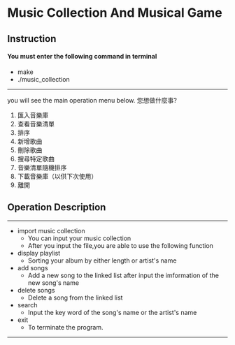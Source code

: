 
# Music Collection And Musical Game
## Instruction
#### You must enter the following command in terminal
+ make
+ ./music_collection
----

you will see the main operation menu below.
您想做什麼事?
1. 匯入音樂庫
2. 查看音樂清單
3. 排序
4. 新增歌曲
5. 刪除歌曲
6. 搜尋特定歌曲
7. 音樂清單隨機排序
8. 下載音樂庫（以供下次使用）
9. 離開

##  Operation Description
----
+ import music collection
	+ You can input your music collection 
	+ After you input the file,you are able to use the following function
+ display playlist
	+ Sorting your album by either length or artist&apos;s name
+ add songs
	+ Add a new song to the linked list after input the imformation of the new song&apos;s name
+ delete songs
	+ Delete a song from the linked list 
+ search
	+ Input the key word of the song&apos;s name or the artist&apos;s name
+ exit
	+ To terminate the program.
----

